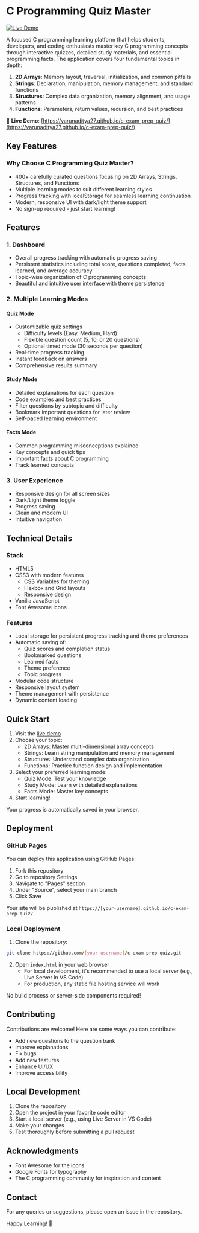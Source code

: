 # C Programming Quiz Master

[![Live Demo](https://img.shields.io/badge/demo-online-green.svg)](https://varunaditya27.github.io/c-exam-prep-quiz/)

A focused C programming learning platform that helps students, developers, and coding enthusiasts master key C programming concepts through interactive quizzes, detailed study materials, and essential programming facts. The application covers four fundamental topics in depth:

1. **2D Arrays**: Memory layout, traversal, initialization, and common pitfalls
2. **Strings**: Declaration, manipulation, memory management, and standard functions
3. **Structures**: Complex data organization, memory alignment, and usage patterns
4. **Functions**: Parameters, return values, recursion, and best practices

🚀 **Live Demo**: [https://varunaditya27.github.io/c-exam-prep-quiz/](https://varunaditya27.github.io/c-exam-prep-quiz/)

## Key Features

### Why Choose C Programming Quiz Master?
- 400+ carefully curated questions focusing on 2D Arrays, Strings, Structures, and Functions
- Multiple learning modes to suit different learning styles
- Progress tracking with localStorage for seamless learning continuation
- Modern, responsive UI with dark/light theme support
- No sign-up required - just start learning!

## Features

### 1. Dashboard
- Overall progress tracking with automatic progress saving
- Persistent statistics including total score, questions completed, facts learned, and average accuracy
- Topic-wise organization of C programming concepts
- Beautiful and intuitive user interface with theme persistence

### 2. Multiple Learning Modes

#### Quiz Mode
- Customizable quiz settings
  - Difficulty levels (Easy, Medium, Hard)
  - Flexible question count (5, 10, or 20 questions)
  - Optional timed mode (30 seconds per question)
- Real-time progress tracking
- Instant feedback on answers
- Comprehensive results summary

#### Study Mode
- Detailed explanations for each question
- Code examples and best practices
- Filter questions by subtopic and difficulty
- Bookmark important questions for later review
- Self-paced learning environment

#### Facts Mode
- Common programming misconceptions explained
- Key concepts and quick tips
- Important facts about C programming
- Track learned concepts

### 3. User Experience
- Responsive design for all screen sizes
- Dark/Light theme toggle
- Progress saving
- Clean and modern UI
- Intuitive navigation

## Technical Details

### Stack
- HTML5
- CSS3 with modern features
  - CSS Variables for theming
  - Flexbox and Grid layouts
  - Responsive design
- Vanilla JavaScript
- Font Awesome icons

### Features
- Local storage for persistent progress tracking and theme preferences
- Automatic saving of:
  - Quiz scores and completion status
  - Bookmarked questions
  - Learned facts
  - Theme preference
  - Topic progress
- Modular code structure
- Responsive layout system
- Theme management with persistence
- Dynamic content loading

## Quick Start

1. Visit the [live demo](https://varunaditya27.github.io/c-exam-prep-quiz/)
2. Choose your topic:
   - 2D Arrays: Master multi-dimensional array concepts
   - Strings: Learn string manipulation and memory management
   - Structures: Understand complex data organization
   - Functions: Practice function design and implementation
3. Select your preferred learning mode:
   - Quiz Mode: Test your knowledge
   - Study Mode: Learn with detailed explanations
   - Facts Mode: Master key concepts
4. Start learning!

Your progress is automatically saved in your browser.

## Deployment

### GitHub Pages
You can deploy this application using GitHub Pages:

1. Fork this repository
2. Go to repository Settings
3. Navigate to "Pages" section
4. Under "Source", select your main branch
5. Click Save

Your site will be published at `https://[your-username].github.io/c-exam-prep-quiz/`

### Local Deployment
1. Clone the repository:
```bash
git clone https://github.com/[your-username]/c-exam-prep-quiz.git
```

2. Open `index.html` in your web browser
   - For local development, it's recommended to use a local server (e.g., Live Server in VS Code)
   - For production, any static file hosting service will work

No build process or server-side components required!

## Contributing

Contributions are welcome! Here are some ways you can contribute:

- Add new questions to the question bank
- Improve explanations
- Fix bugs
- Add new features
- Enhance UI/UX
- Improve accessibility

## Local Development

1. Clone the repository
2. Open the project in your favorite code editor
3. Start a local server (e.g., using Live Server in VS Code)
4. Make your changes
5. Test thoroughly before submitting a pull request

## Acknowledgments

- Font Awesome for the icons
- Google Fonts for typography
- The C programming community for inspiration and content

## Contact

For any queries or suggestions, please open an issue in the repository.

Happy Learning! 🚀
